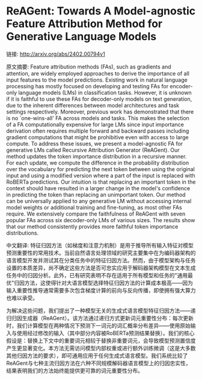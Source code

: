 # ReAGent: Towards A Model-agnostic Feature Attribution Method for Generative Language Models

链接: http://arxiv.org/abs/2402.00794v1

原文摘要:
Feature attribution methods (FAs), such as gradients and attention, are
widely employed approaches to derive the importance of all input features to
the model predictions. Existing work in natural language processing has mostly
focused on developing and testing FAs for encoder-only language models (LMs) in
classification tasks. However, it is unknown if it is faithful to use these FAs
for decoder-only models on text generation, due to the inherent differences
between model architectures and task settings respectively. Moreover, previous
work has demonstrated that there is no `one-wins-all' FA across models and
tasks. This makes the selection of a FA computationally expensive for large LMs
since input importance derivation often requires multiple forward and backward
passes including gradient computations that might be prohibitive even with
access to large compute. To address these issues, we present a model-agnostic
FA for generative LMs called Recursive Attribution Generator (ReAGent). Our
method updates the token importance distribution in a recursive manner. For
each update, we compute the difference in the probability distribution over the
vocabulary for predicting the next token between using the original input and
using a modified version where a part of the input is replaced with RoBERTa
predictions. Our intuition is that replacing an important token in the context
should have resulted in a larger change in the model's confidence in predicting
the token than replacing an unimportant token. Our method can be universally
applied to any generative LM without accessing internal model weights or
additional training and fine-tuning, as most other FAs require. We extensively
compare the faithfulness of ReAGent with seven popular FAs across six
decoder-only LMs of various sizes. The results show that our method
consistently provides more faithful token importance distributions.

中文翻译:
特征归因方法（如梯度和注意力机制）是用于推导所有输入特征对模型预测重要性的常用技术。当前自然语言处理领域的研究主要集中在为编码器架构的语言模型开发并测试其在分类任务中的特征归因方法。然而，由于模型架构与任务设置的本质差异，尚不确定这些方法是否可忠实应用于解码器架构模型在文本生成任务中的归因分析。此外，已有研究表明不存在适用于所有模型和任务的"通用最优"归因方法，这使得针对大语言模型选择特征归因方法的计算成本极高——因为输入重要性推导通常需要多次包含梯度计算的前向与反向传播，即使拥有强大算力也难以承受。

为解决这些问题，我们提出了一种模型无关的生成式语言模型特征归因方法——递归归因生成器（ReAGent）。该方法通过递归方式更新词元重要性分布：每次更新时，我们计算模型在两种情况下预测下一词元的词汇概率分布差异——使用原始输入与使用经过修改的输入（其中部分内容被RoBERTa预测结果替换）。我们的核心假设是：替换上下文中的重要词元相较于替换非重要词元，会导致模型预测置信度产生更显著变化。本方法无需访问模型内部权重或进行额外训练微调（这是大多数其他归因方法的要求），即可通用应用于任何生成式语言模型。我们系统比较了ReAGent与七种主流归因方法在六种不同规模解码器语言模型上的归因忠实性，结果表明我们的方法始终能提供更可靠的词元重要性分布。
